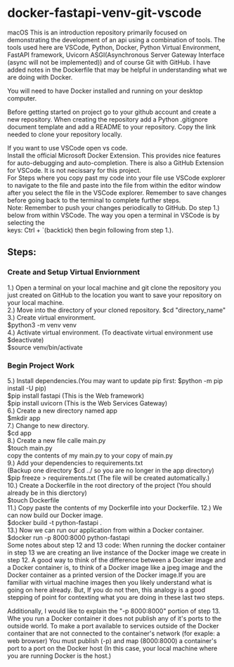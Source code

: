 # docker-fastapi-venv-git-vscode
macOS
This is an introduction repository primarily focused on demonstrating the development of an api using a combination of tools.  The tools used here are VSCode, Python, Docker, Python Virtual Environment, FastAPI framework, Uvicorn ASGI(Asynchronous Server Gateway Interface (async will not be implemented)) and of course Git with GitHub.
I have added notes in the Dockerfile that may be helpful in understanding what we are doing with Docker.

You will need to have Docker installed and running on your desktop computer.

Before getting started on project go to your github account and create a new repository.  When creating the repository add a Python .gitignore document template and add a README to your repository.  Copy the link needed to clone your repository locally.  

If you want to use VSCode open vs code.  
Install the official Microsoft Docker Extension.  This provides nice features for auto-debugging and auto-completion.
There is also a GitHub Extension for VSCode. It is not necissary for this project.  
For Steps where you copy past my code into your file use VSCode explorer to navigate to the file and paste into the file from within the editor window after you select the file in the VSCode explorer.  Remember to save changes before going back to the terminal to complete further steps.  
Note: Remember to push your changes periodically to GitHub.
Do step 1.) below from within VSCode.  The way you open a terminal in VSCode  is by selecting the  
keys: Ctrl + `(backtick) then begin following from step 1.).

## Steps:
### Create and Setup Virtual Enviornment  
1.) Open a terminal on your local machine and git clone the repository you just created on GitHub to the location you want to save your repository on your local machine.  
2.) Move into the directory of your cloned repository. 
$cd "directory_name"  
3.) Create virtual environment.  
$python3 -m venv venv  
4.) Activate virtual environment. (To deactivate virtual environment use $deactivate)  
$source venv/bin/activate
### Begin Project Work
5.) Install dependencies.(You may want to update pip first: $python -m pip install -U pip)  
$pip install fastapi (This is the Web framework)  
$pip install uvicorn (This is the Web Services Gateway)  
6.) Create a new directory named app  
$mkdir app  
7.) Change to new directory.  
$cd app  
8.) Create a new file calle main.py  
$touch main.py  
copy the contents of my main.py to your copy of main.py  
9.) Add your dependencies to requirements.txt  
(Backup one directory $cd ../ so you are no longer in the app directory)  
$pip freeze > requirements.txt (The file will be created automatically.)  
10.) Create a Dockerfile in the root directory of the project (You should already be in this dierctory)  
$touch Dockerfile  
11.) Copy paste the contents of my Dockerfile into your Dockerfile.
12.) We can now build our Docker image.  
$docker build -t python-fastapi .  
13.) Now we can run our application from within a Docker container.
$docker run -p 8000:8000 python-fastapi  
Some notes about step 12 and 13 code: When running the docker container in step 13 we are creating an live instance of the Docker image we create in step 12.  A good way to think of the difference between a Docker image and a Docker container is, to think of a Docker image like a jpeg image and the Docker container as a printed version of the Docker image.If you are familiar with virtual machine images then you likely understand what is going on here already. But, If you do not then, this analogy is a good stepping of point for contexting what you are doing in these last two steps.  

Additionally, I would like to explain the "-p 8000:8000" portion of step 13. Whe you run a Docker container it does not publish any of it's ports to the outside world.  To make a port available to services outside of the Docker container that are not connected to the container's network (for exaple: a web browser) You must publish (-p) and map (8000:8000) a container's port to a port on the Docker host (In this case, your local machine where you are running Docker is the host.) 



